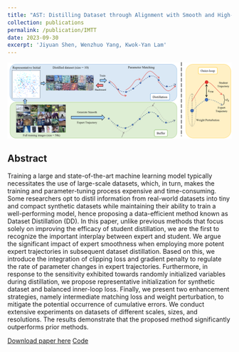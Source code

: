 ```yaml
---
title: "AST: Distilling Dataset through Alignment with Smooth and High-Quality Expert Trajectories"
collection: publications
permalink: /publication/IMTT
date: 2023-09-30
excerpt: 'Jiyuan Shen, Wenzhuo Yang, Kwok-Yan Lam'
---
```


<center><img src="../files/iMTT.png" style="zoom: 80%;" /></center>

## Abstract

Training a large and state-of-the-art machine learning model typically necessitates the use of large-scale datasets, which, in turn, makes the training and parameter-tuning process expensive and time-consuming. Some researchers opt to distil information from real-world datasets into tiny and compact synthetic datasets while maintaining their ability to train a well-performing model, hence proposing a data-efficient method known as Dataset Distillation (DD). In this paper, unlike previous methods that focus solely on improving the efficacy of student distillation, we are the first to recognize the important interplay between expert and student. We argue the significant impact of expert smoothness when employing more potent expert trajectories in subsequent dataset distillation. Based on this, we introduce the integration of clipping loss and gradient penalty to regulate the rate of parameter changes in expert trajectories. Furthermore, in response to the sensitivity exhibited towards randomly initialized variables during distillation, we propose representative initialization for synthetic dataset and balanced inner-loop loss. Finally, we present two enhancement strategies, namely intermediate matching loss and weight perturbation, to mitigate the potential occurrence of cumulative errors. We conduct extensive experiments on datasets of different scales, sizes, and resolutions. The results demonstrate that the proposed method significantly outperforms prior methods.


[Download paper here](https://arxiv.org/abs/2310.10541)
[Code](https://github.com/shenjiyuan123/AST-Alignment-with-Smooth-Expert)